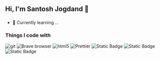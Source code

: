 ## Hi, I'm Santosh Jogdand 👋
###

- 🌱 Currently learning ...
<h3>Things I code with</h3>
<p>
  <img alt="git" src="https://img.shields.io/badge/-Git-F05032?style=flat-square&logo=git&logoColor=white" />
  <img alt="Brave browser" src="https://img.shields.io/badge/-Brave_Browser-FB542B?style=flat-square&logo=brave&logoColor=white" />  
  <img alt="html5" src="https://img.shields.io/badge/-HTML5-E34F26?style=flat-square&logo=html5&logoColor=white" />
  <img alt="Prettier" src="https://img.shields.io/badge/-Prettier-F7B93E?style=flat-square&logo=prettier&logoColor=white"/>
  <img alt="Static Badge" src="https://img.shields.io/badge/Javascript-f7df1e?style=flat-square&logo=javascript&logoColor=000000">
  <img alt="Static Badge" src="https://img.shields.io/badge/CSS-3C99DC?style=flat-square&logo=csswizardry&logoColor=white">
  <img alt="Static Badge" src="https://img.shields.io/badge/Vs_Code-3C99DC?style=flat-square&logo=visualstudiocode&logoColor=white">

  

  
</p>

<!-- 📣 Reach me on [Instagram][instagram]
-->
<!--
**santosh-jogdand/santosh-jogdand** is a ✨ _special_ ✨ repository because its `README.md` (this file) appears on your GitHub profile.

Here are some ideas to get you started:

- 🔭 I’m currently working on ...
- 🌱 I’m currently learning ...
- 👯 I’m looking to collaborate on ...
- 🤔 I’m looking for help with ...
- 💬 Ask me about ...
- 📫 How to reach me: ...
- 😄 Pronouns: ...
- ⚡ Fun fact: ...
-->

[instagram]: https://instagram.com/santoshjogdand_/
